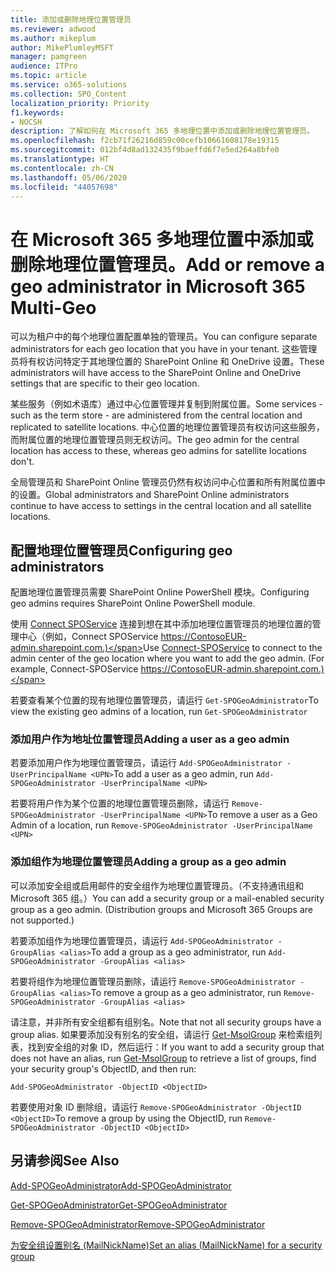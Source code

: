 ```yaml
---
title: 添加或删除地理位置管理员
ms.reviewer: adwood
ms.author: mikeplum
author: MikePlumleyMSFT
manager: pamgreen
audience: ITPro
ms.topic: article
ms.service: o365-solutions
ms.collection: SPO_Content
localization_priority: Priority
f1.keywords:
- NOCSH
description: 了解如何在 Microsoft 365 多地理位置中添加或删除地理位置管理员。
ms.openlocfilehash: f2cb71f26216d859c00cefb10661608178e19315
ms.sourcegitcommit: 012bf4d8ad132435f9baeffd6f7e5ed264a8bfe0
ms.translationtype: HT
ms.contentlocale: zh-CN
ms.lasthandoff: 05/06/2020
ms.locfileid: "44057698"
---
```

# <a name="add-or-remove-a-geo-administrator-in-microsoft-365-multi-geo"></a><span data-ttu-id="83be4-103">在 Microsoft 365 多地理位置中添加或删除地理位置管理员。</span><span class="sxs-lookup"><span data-stu-id="83be4-103">Add or remove a geo administrator in Microsoft 365 Multi-Geo</span></span>

<span data-ttu-id="83be4-104">可以为租户中的每个地理位置配置单独的管理员。</span><span class="sxs-lookup"><span data-stu-id="83be4-104">You can configure separate administrators for each geo location that you have in your tenant.</span></span> <span data-ttu-id="83be4-105">这些管理员将有权访问特定于其地理位置的 SharePoint Online 和 OneDrive 设置。</span><span class="sxs-lookup"><span data-stu-id="83be4-105">These administrators will have access to the SharePoint Online and OneDrive settings that are specific to their geo location.</span></span>

<span data-ttu-id="83be4-106">某些服务（例如术语库）通过中心位置管理并复制到附属位置。</span><span class="sxs-lookup"><span data-stu-id="83be4-106">Some services - such as the term store - are administered from the central location and replicated to satellite locations.</span></span> <span data-ttu-id="83be4-107">中心位置的地理位置管理员有权访问这些服务，而附属位置的地理位置管理员则无权访问。</span><span class="sxs-lookup"><span data-stu-id="83be4-107">The geo admin for the central location has access to these, whereas geo admins for satellite locations don't.</span></span>

<span data-ttu-id="83be4-108">全局管理员和 SharePoint Online 管理员仍然有权访问中心位置和所有附属位置中的设置。</span><span class="sxs-lookup"><span data-stu-id="83be4-108">Global administrators and SharePoint Online administrators continue to have access to settings in the central location and all satellite locations.</span></span>

## <a name="configuring-geo-administrators"></a><span data-ttu-id="83be4-109">配置地理位置管理员</span><span class="sxs-lookup"><span data-stu-id="83be4-109">Configuring geo administrators</span></span>

<span data-ttu-id="83be4-110">配置地理位置管理员需要 SharePoint Online PowerShell 模块。</span><span class="sxs-lookup"><span data-stu-id="83be4-110">Configuring geo admins requires SharePoint Online PowerShell module.</span></span>

<span data-ttu-id="83be4-111">使用 [Connect SPOService](https://docs.microsoft.com/powershell/module/sharepoint-online/Connect-SPOService) 连接到想在其中添加地理位置管理员的地理位置的管理中心（例如，Connect SPOService  https://ContosoEUR-admin.sharepoint.com.)</span><span class="sxs-lookup"><span data-stu-id="83be4-111">Use [Connect-SPOService](https://docs.microsoft.com/powershell/module/sharepoint-online/Connect-SPOService) to connect to the admin center of the geo location where you want to add the geo admin. (For example, Connect-SPOService  https://ContosoEUR-admin.sharepoint.com.)</span></span>

<span data-ttu-id="83be4-112">若要查看某个位置的现有地理位置管理员，请运行 `Get-SPOGeoAdministrator`</span><span class="sxs-lookup"><span data-stu-id="83be4-112">To view the existing geo admins of a location, run `Get-SPOGeoAdministrator`</span></span>

### <a name="adding-a-user-as-a-geo-admin"></a><span data-ttu-id="83be4-113">添加用户作为地址位置管理员</span><span class="sxs-lookup"><span data-stu-id="83be4-113">Adding a user as a geo admin</span></span>

<span data-ttu-id="83be4-114">若要添加用户作为地理位置管理员，请运行 `Add-SPOGeoAdministrator -UserPrincipalName <UPN>`</span><span class="sxs-lookup"><span data-stu-id="83be4-114">To add a user as a geo admin, run `Add-SPOGeoAdministrator -UserPrincipalName <UPN>`</span></span>

<span data-ttu-id="83be4-115">若要将用户作为某个位置的地理位置管理员删除，请运行  `Remove-SPOGeoAdministrator -UserPrincipalName <UPN>`</span><span class="sxs-lookup"><span data-stu-id="83be4-115">To remove a user as a Geo Admin of a location, run  `Remove-SPOGeoAdministrator -UserPrincipalName <UPN>`</span></span>

### <a name="adding-a-group-as-a-geo-admin"></a><span data-ttu-id="83be4-116">添加组作为地理位置管理员</span><span class="sxs-lookup"><span data-stu-id="83be4-116">Adding a group as a geo admin</span></span>

<span data-ttu-id="83be4-117">可以添加安全组或启用邮件的安全组作为地理位置管理员。（不支持通讯组和 Microsoft 365 组。）</span><span class="sxs-lookup"><span data-stu-id="83be4-117">You can add a security group or a mail-enabled security group as a geo admin. (Distribution groups and Microsoft 365 Groups are not supported.)</span></span>

<span data-ttu-id="83be4-118">若要添加组作为地理位置管理员，请运行 `Add-SPOGeoAdministrator -GroupAlias <alias>`</span><span class="sxs-lookup"><span data-stu-id="83be4-118">To add a group as a geo administrator, run `Add-SPOGeoAdministrator -GroupAlias <alias>`</span></span>

<span data-ttu-id="83be4-119">若要将组作为地理位置管理员删除，请运行 `Remove-SPOGeoAdministrator -GroupAlias <alias>`</span><span class="sxs-lookup"><span data-stu-id="83be4-119">To remove a group as a geo administrator, run `Remove-SPOGeoAdministrator -GroupAlias <alias>`</span></span>

<span data-ttu-id="83be4-120">请注意，并非所有安全组都有组别名。</span><span class="sxs-lookup"><span data-stu-id="83be4-120">Note that not all security groups have a group alias.</span></span> <span data-ttu-id="83be4-121">如果要添加没有别名的安全组，请运行 [Get-MsolGroup](https://docs.microsoft.com/powershell/module/msonline/get-msolgroup) 来检索组列表，找到安全组的对象 ID，然后运行：</span><span class="sxs-lookup"><span data-stu-id="83be4-121">If you want to add a security group that does not have an alias, run [Get-MsolGroup](https://docs.microsoft.com/powershell/module/msonline/get-msolgroup) to retrieve a list of groups, find your security group's ObjectID, and then run:</span></span>

`Add-SPOGeoAdministrator -ObjectID <ObjectID>`

<span data-ttu-id="83be4-122">若要使用对象 ID 删除组，请运行 `Remove-SPOGeoAdministrator -ObjectID <ObjectID>`</span><span class="sxs-lookup"><span data-stu-id="83be4-122">To remove a group by using the ObjectID, run `Remove-SPOGeoAdministrator -ObjectID <ObjectID>`</span></span>

## <a name="see-also"></a><span data-ttu-id="83be4-123">另请参阅</span><span class="sxs-lookup"><span data-stu-id="83be4-123">See Also</span></span>

[<span data-ttu-id="83be4-124">Add-SPOGeoAdministrator</span><span class="sxs-lookup"><span data-stu-id="83be4-124">Add-SPOGeoAdministrator</span></span>](https://docs.microsoft.com/powershell/module/sharepoint-online/add-spogeoadministrator)

[<span data-ttu-id="83be4-125">Get-SPOGeoAdministrator</span><span class="sxs-lookup"><span data-stu-id="83be4-125">Get-SPOGeoAdministrator</span></span>](https://docs.microsoft.com/powershell/module/sharepoint-online/get-spogeoadministrator)

[<span data-ttu-id="83be4-126">Remove-SPOGeoAdministrator</span><span class="sxs-lookup"><span data-stu-id="83be4-126">Remove-SPOGeoAdministrator</span></span>](https://docs.microsoft.com/powershell/module/sharepoint-online/remove-spogeoadministrator)

[<span data-ttu-id="83be4-127">为安全组设置别名 (MailNickName)</span><span class="sxs-lookup"><span data-stu-id="83be4-127">Set an alias (MailNickName) for a security group</span></span>](https://docs.microsoft.com/powershell/module/azuread/set-azureadgroup)